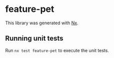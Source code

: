 # feature-pet

This library was generated with [Nx](https://nx.dev).

## Running unit tests

Run `nx test feature-pet` to execute the unit tests.
